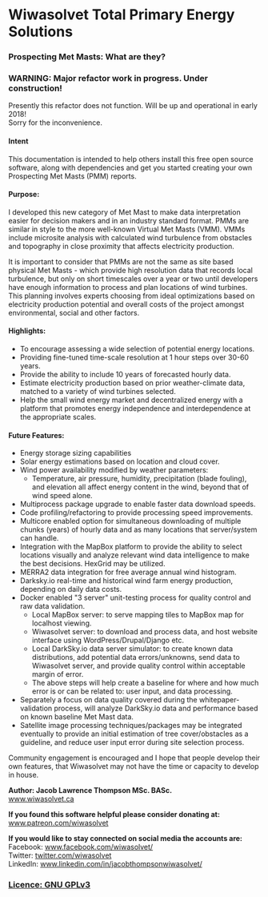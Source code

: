 # Wiwasolvet Total Primary Energy Solutions
<h3>Prospecting Met Masts: What are they?</h3>

<h3>WARNING: Major refactor work in progress. Under construction!</h3>
<p>Presently this refactor does not function. Will be up and operational in early 2018! <br/>Sorry for the inconvenience.</p>
<h4>Intent</h4>
<p>This documentation is intended to help others install this free open source software, along with dependencies and get you started creating your own Prospecting Met Masts (PMM) reports.</p>

<h4>Purpose:</h4>
<p>I developed this new category of Met Mast to make data interpretation easier for decision makers and in an industry standard format. PMMs are similar in style to the more well-known Virtual Met Masts (VMM). VMMs include microsite analysis with calculated wind turbulence from obstacles and topography in close proximity that affects electricity production.</p>
<p>It is important to consider that PMMs are not the same as site based physical Met Masts - which provide high resolution data that records local turbulence, but only on short timescales over a year or two until developers have enough information to process and plan locations of wind turbines. This planning involves experts choosing from ideal optimizations based on electricity production potential and overall costs of the project amongst environmental, social and other factors.</p>

<h4>Highlights:</h4>
<ul>
<li>To encourage assessing a wide selection of potential energy locations.</li>
<li>Providing fine-tuned time-scale resolution at 1 hour steps over 30-60 years.</li>
<li>Provide the ability to include 10 years of forecasted hourly data.</li>
<li>Estimate electricity production based on prior weather-climate data, matched to a variety of wind turbines selected.</li>
<li>Help the small wind energy market and decentralized energy with a platform that promotes energy independence and interdependence at the appropriate scales.</li>
</ul>

<h4>Future Features:</h4>
<ul>
<li>Energy storage sizing capabilities</li>
<li>Solar energy estimations based on location and cloud cover.</li>
<li>Wind power availability modified by weather parameters:
<ul>
<li>Temperature, air pressure, humidity, precipitation (blade fouling), and elevation all affect energy content in the wind, beyond that of wind speed alone.</li>
</ul>
</li>
<li>Multiprocess package upgrade to enable faster data download speeds.</li>
<li>Code profiling/refactoring to provide processing speed improvements.</li>
<li>Multicore enabled option for simultaneous downloading of multiple chunks (years) of hourly data and as many locations that server/system can handle.</li>
<li>Integration with the MapBox platform to provide the ability to select locations visually and analyze relevant wind data intelligence to make the best decisions. HexGrid may be utilized.</li>
<li>MERRA2 data integration for free average annual wind histogram.</li>
<li>Darksky.io real-time and historical wind farm energy production, depending on daily data costs.</li>
<li>Docker enabled "3 server" unit-testing process for quality control and raw data validation.
<ul>
<li>Local MapBox server: to serve mapping tiles to MapBox map for localhost viewing.</li>
<li>Wiwasolvet server: to download and process data, and host website interface using WordPress/Drupal/Django etc.</li>
<li>Local DarkSky.io data server simulator: to create known data distributions, add potential data errors/unknowns, send data to Wiwasolvet server, and provide quality control within acceptable margin of error.</li>
<li>The above steps will help create a baseline for where and how much error is or can be related to: user input, and data processing.</li>
</ul>
</li>
<li>Separately a focus on data quality covered during the whitepaper-validation process, will analyze DarkSky.io data and performance based on known baseline Met Mast data.</li>
<li>Satellite image processing techniques/packages may be integrated eventually to provide an initial estimation of tree cover/obstacles as a guideline, and reduce user input error during site selection process.</li>
</ul>

<p>Community engagement is encouraged and I hope that people develop their own features, that Wiwasolvet may not have the time or capacity to develop in house.</p>

<p><strong>Author: Jacob Lawrence Thompson MSc. BASc.</strong><br/>
<a href="https://www.wiwasolvet.ca">www.wiwasolvet.ca</a></p>
<p><strong>If you found this software helpful please consider donating at:</strong><br/>
<a href="https://www.patreon.com/wiwasolvet">www.patreon.com/wiwasolvet</a></p>

<p><strong>If you would like to stay connected on social media the accounts are:</strong><br/>
Facebook: <a href="https://www.facebook.com/wiwasolvet/">www.facebook.com/wiwasolvet/</a><br/>
Twitter: <a href="http://twitter.com/wiwasolvet">twitter.com/wiwasolvet</a><br/>
LinkedIn: <a href="https://www.linkedin.com/in/jacobthompsonwiwasolvet/">www.linkedin.com/in/jacobthompsonwiwasolvet/</a></p>

<h3><a href="https://choosealicense.com/licenses/gpl-3.0/">Licence: GNU GPLv3</a></h3>